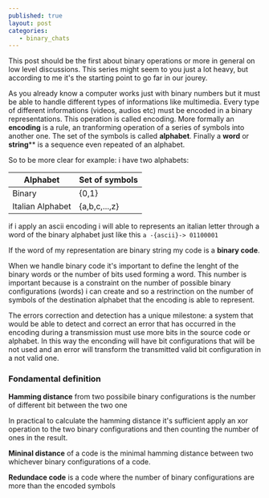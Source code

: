 ```yaml
---
published: true
layout: post
categories:
   - binary_chats
---
```

This post should be the first about binary operations or more in general on low level discussions. This series might seem to you  just a lot heavy, but according to me it's the starting point to go far in our jourey.

As you already know a computer works just with binary numbers but it must be able to handle different types of informations like multimedia. Every type of different informations (videos, audios etc) must be encoded in a binary representations. This operation is called encoding.
More formally an **encoding** is a rule, an tranforming operation of a series of symbols into another one. The set of the symbols is called **alphabet**. Finally a **word** or **string**** is a sequence even repeated of an alphabet.

So to be more clear for example: i have two alphabets:

Alphabet | Set of symbols
------------ | -------------
Binary |{0,1}
Italian Alphabet |{a,b,c,...,z}

if i apply an ascii encoding i will able to represents an italian letter through a word of the binary alphabet just like this `a -{ascii}-> 01100001`

If the word of my representation are binary string my code is a **binary code**.

When we handle binary code it's important to define the lenght of the binary words or the number of bits used forming a word.
This number is important because is a constraint on the number of possible binary configurations (words) i can create and so
a restrinction on the number of symbols of the destination alphabet that the encoding is able to represent. 

The errors correction and detection has a unique milestone: a system that would be able to detect and correct
an error that has occurred in the encoding during a transmission must use more bits in the source code or alphabet.
In this way the enconding will have bit configurations that will be not used and an error will transform the
transmitted valid bit configuration in a not valid one.

### Fondamental definition

**Hamming distance** from two possibile binary configurations is the number of different bit between the two one

In practical to calculate the hamming distance it's sufficient apply an xor operation to the two binary configurations and then counting the number of ones in the result.

**Mininal distance** of a code is the minimal hamming distance between two whichever binary configurations of a code.

**Redundace code** is a code where the number of binary configurations are more than the encoded symbols  



